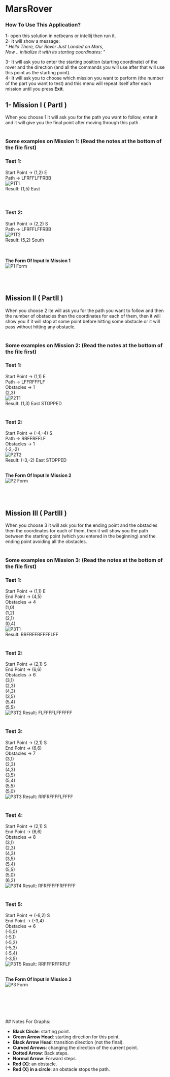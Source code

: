 # MarsRover

### How To Use This Application?
1- open this solution in netbeans or intellij then run it.<br>
2- It will show a message:<br>
       *" Hello There, Our Rover Just Landed on Mars,<br>
        Now .. initialize it with its starting coordinates: "*<br>
        
3- It will ask you to enter the starting position (starting coordinate) of the rover and the direction (and all the commands you will use after that will use this point 
as the starting point).<br>
4- It will ask you to choose which mission you want to perform (the number of the part you want to test)
and this menu will repeat itself after each mission until you press **Exit**.<br>

## 1- Mission I ( PartI )
When you choose 1 it will ask you for the path you want to follow, enter it and it will give you the final point after moving through this path<br><br>
### Some examples on Mission 1: (Read the notes at the bottom of the file first)<br>

### Test 1:
Start Point -> (1,2) E<br>
Path -> LFRFFLFFRBB<br>
![P1T1](https://user-images.githubusercontent.com/62244215/180886674-47462805-6dee-4e18-ad7f-eac9cee21279.png)<br>
Result: (1,5) East<br><br><br>


### Test 2:
Start Point -> (2,2) S<br>
Path -> LFRFFLFFRBB<br>
![P1T2](https://user-images.githubusercontent.com/62244215/180886685-427987b4-7bc7-4192-8577-fb537410a104.png)<br>
Result: (5,2) South<br><br>


<br>**The Form Of Input In Mission 1**<br>
![P1 Form](https://user-images.githubusercontent.com/62244215/180887185-8bc38abd-83e8-4956-a654-9c2ca645ae47.png)<br><br><br><br>


## Mission II ( PartII )
When you choose 2 ite will ask you for the path you want to follow and then the number of obstacles then the coordinates for each of them, then it will show you if it will
stop at some point before hitting some obstacle or it will pass without hitting any obstacle.<br><br>
### Some examples on Mission 2: (Read the notes at the bottom of the file first)<br>

### Test 1:
Start Point -> (1,1) E<br>
Path -> LFFRFFFLF<br>
Obstacles -> 1<br>
(2,3)<br>
![P2T1](https://user-images.githubusercontent.com/62244215/180886729-da7463c9-d870-431b-bdff-d6e54bae66c9.png)<br>
Result: (1,3) East STOPPED<br><br>

### Test 2:
Start Point -> (-4,-4) S<br>
Path -> RRFFRFFLF<br>
Obstacles -> 1<br>
(-2,-2)<br>
![P2T2](https://user-images.githubusercontent.com/62244215/180886731-d3e103f3-15ed-424e-9626-0fb1b1e042ee.png)<br>
Result: (-3,-2) East STOPPED<br><br>



**The Form Of Input In Mission 2**<br>
![P2 Form](https://user-images.githubusercontent.com/62244215/180889867-145796e2-0c21-435d-8808-a1a34796b813.png)<br><br><br><br>

## Mission III ( PartIII )
When you choose 3 it will ask you for the ending point and the obstacles then the coordinates for each of them, then it will show you the path between the starting 
point (which you entered in the beginning) and the ending point avoiding all the obstacles.<br><br>
### Some examples on Mission 3: (Read the notes at the bottom of the file first)<br>

### Test 1:
Start Point -> (1,1) E <br>
End Point -> (4,5)<br>
Obstacles -> 4<br>
(1,0)<br>
(1,2)<br>
(2,1)<br>
(0,4)<br>
![P3T1](https://user-images.githubusercontent.com/62244215/180886733-39714fcd-6ad4-43c2-905e-eb817723d6a8.png)<br>
Result: RRFRFFRFFFFLFF<br><br>

### Test 2:
Start Point -> (2,1) S <br>
End Point -> (6,6)<br>
Obstacles -> 6<br>
(3,1)<br>
(2,3)<br>
(4,3)<br>
(3,5)<br>
(5,4)<br>
(5,5)<br>
![P3T2](https://user-images.githubusercontent.com/62244215/180886735-17d925f0-e418-46aa-b15b-48fb2c83bce2.png)
Result: FLFFFFLFFFFFF<br><br>

### Test 3:
Start Point -> (2,1) S <br>
End Point -> (6,6)<br>
Obstacles -> 7<br>
(3,1)<br>
(2,3)<br>
(4,3)<br>
(3,5)<br>
(5,4)<br>
(5,5)<br>
(5,0)<br>
![P3T3](https://user-images.githubusercontent.com/62244215/180886736-c3cf36b2-9fea-4a82-8578-f76b80217ca1.png)
Result: RRFRFFFFLFFFF<br><br>

### Test 4:
Start Point -> (2,1) S <br>
End Point -> (6,6)<br>
Obstacles -> 8<br>
(3,1)<br>
(2,3)<br>
(4,3)<br>
(3,5)<br>
(5,4)<br>
(5,5)<br>
(5,0)<br>
(6,2)<br>
![P3T4](https://user-images.githubusercontent.com/62244215/180886739-19f63bd3-8efe-4568-bd45-146dfcb7e5d3.png)
Result: RFRFFFFFRFFFFF<br><br>

### Test 5:
Start Point -> (-6,2) S <br>
End Point -> (-3,4)<br>
Obstacles -> 6<br>
(-5,0)<br>
(-5,1)<br>
(-5,2)<br>
(-5,3)<br>
(-5,4)<br>
(-3,5)<br>
![P3T5](https://user-images.githubusercontent.com/62244215/180886740-07a4486f-75d9-44fd-894c-03072ab8a824.png)
Result: RRFFFRFFRFLF<br><br>

**The Form Of Input In Mission 3**<br>
![P3 Form](https://user-images.githubusercontent.com/62244215/180891325-f5a51996-2d12-4d6d-b12b-b5357df99750.png)<br><br><br><br>


<br><br>## Notes For Graphs: <br>
  - **Black Circle**: starting point.
  - **Green Arrow Head**: starting direction for this point.
  - **Black Arrow Head**: transition direction (not the final).
  - **Curved Arrows**: changing the direction of the current point.
  - **Dotted Arrow**: Back steps.
  - **Normal Arrow**: Forward steps.
  - **Red (X)**: an obstacle.
  - **Red (X) in a circle**: an obstacle stops the path.
